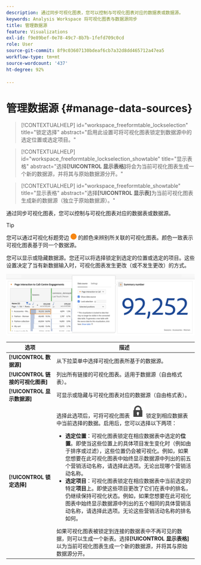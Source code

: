 ```yaml
---
description: 通过同步可视化图表，您可以控制与可视化图表对应的数据表或数据源。
keywords: Analysis Workspace 将可视化图表与数据源同步
title: 管理数据源
feature: Visualizations
exl-id: f9e89bef-0e78-49c7-8b7b-1fefd709c0cd
role: User
source-git-commit: 8f9c03607130bdeaf6cb7a32d8dd465712a47ea5
workflow-type: tm+mt
source-wordcount: '437'
ht-degree: 92%

---
```


# 管理数据源 {#manage-data-sources}

<!-- markdownlint-disable MD034 -->

>[!CONTEXTUALHELP]
>id="workspace_freeformtable_lockselection"
>title="锁定选择"
>abstract="启用此设置可将可视化图表锁定到数据源中的选定位置或选定项目。"

<!-- markdownlint-enable MD034 -->

<!-- markdownlint-disable MD034 -->

>[!CONTEXTUALHELP]
>id="workspace_freeformtable_lockselection_showtable"
>title="显示表格"
>abstract="选择&#x200B;**[!UICONTROL 显示表格]**&#x200B;将会为当前可视化图表生成一个新的数据源，并将其与原始数据源分开。"

<!-- markdownlint-enable MD034 -->

<!-- markdownlint-disable MD034 -->

>[!CONTEXTUALHELP]
>id="workspace_freeformtable_showtable"
>title="显示表格"
>abstract="选择&#x200B;**[!UICONTROL 显示表]**&#x200B;为当前可视化图表生成新的数据源（独立于原始数据源）。"

<!-- markdownlint-enable MD034 -->



通过同步可视化图表，您可以控制与可视化图表对应的数据表或数据源。

>[!TIP]
>
>您可以通过可视化标题旁边 ![StatusOrange](/help/assets/icons/StatusOrange.svg) 的颜色来辨别所关联的可视化图表。颜色一致表示可视化图表基于同一个数据源。
>

您可以显示或隐藏数据源。您还可以将选择锁定到选定的位置或选定的项目。这些设置决定了当有新数据输入时，可视化图表发生更改（或不发生更改）的方式。

![显示下一节中描述的选项的数据源选项对话框。](assets/lock-selection.png)


| 选项 | 描述 |
|--- |--- |
| **[!UICONTROL 数据源]** | 从下拉菜单中选择可视化图表所基于的数据源。 |
| **[!UICONTROL 链接的可视化图表]** | 列出所有链接的可视化图表。适用于数据源（自由格式表）。 |
| **[!UICONTROL 显示数据源]** | 可显示或隐藏与可视化图表对应的数据源（自由格式表）。 |
| **[!UICONTROL 锁定选择]** | 选择此选项后，可将可视化图表 ![LockClosed](/help/assets/icons/LockClosed.svg) 锁定到相应数据表中当前选择的数据。启用后，您可以选择以下两项：  <ul><li>**选定位置**：可视化图表锁定在相应数据表中选定的&#x200B;**位置**。即使当这些位置上的具体项目发生变化时（例如由于排序或过滤），这些位置仍会被可视化。例如，如果您想要在此可视化图表中始终显示数据源中列出的前五个营销活动名称，请选择此选项。无论出现哪个营销活动名称。</li> <li>**选定项目**：可视化图表锁定在相应数据表中当前选定的特定&#x200B;**项目**&#x200B;上。即使这些项目更改了它们在表中的排名，仍继续保持可视化状态。例如，如果您想要在此可视化图表中始终显示数据源中列出的五个相同的具体营销活动名称，请选择此选项。无论这些营销活动名称的排名如何。</li></ul>如果可视化图表被锁定到连接的数据表中不再可见的数据，则可以生成一个新表。选择&#x200B;**[!UICONTROL 显示表格]**&#x200B;以为当前可视化图表生成一个新的数据源，并将其与原始数据源分开。 |
